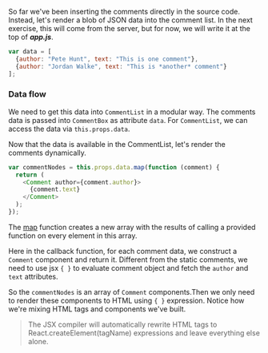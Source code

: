 So far we've been inserting the comments directly in the source code. Instead, let's render a blob of JSON data into the comment list. 
In the next exercise, this will come from the server, but for now, we will write it at the top of ***app.js***.

```js
var data = [
  {author: "Pete Hunt", text: "This is one comment"},
  {author: "Jordan Walke", text: "This is *another* comment"}
];
```

### Data flow

We need to get this data into `CommentList` in a modular way. The comments data is passed into `CommentBox` as attribute `data`. 
For `CommentList`, we can access the data via `this.props.data`.

Now that the data is available in the CommentList, let's render the comments dynamically.

```js
var commentNodes = this.props.data.map(function (comment) {
  return (
    <Comment author={comment.author}>
      {comment.text}
    </Comment>
  );
});
```

The <a href="https://developer.mozilla.org/en-US/docs/Web/JavaScript/Reference/Global_Objects/Array/map" target="_blank">map</a> function 
creates a new array with the results of calling a provided function on every element in this array. 

Here in the callback function, for each comment data, we construct a `Comment` component and return it. Different from the static comments, 
we need to use jsx `{ }` to evaluate comment object and fetch the `author` and `text` attributes.

So the `commentNodes` is an array of `Comment` components.Then we only need to render these components to HTML using `{ }` expression. 
Notice how we're mixing HTML tags and components we've built.

> The JSX compiler will automatically rewrite HTML tags to React.createElement(tagName) expressions and leave everything else alone.



